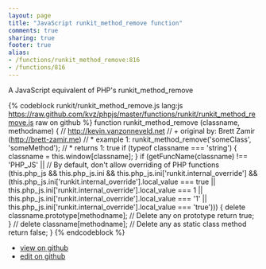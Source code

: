 ```yaml
---
layout: page
title: "JavaScript runkit_method_remove function"
comments: true
sharing: true
footer: true
alias:
- /functions/runkit_method_remove:816
- /functions/816
---
```

A JavaScript equivalent of PHP's runkit_method_remove

{% codeblock runkit/runkit_method_remove.js lang:js https://raw.github.com/kvz/phpjs/master/functions/runkit/runkit_method_remove.js raw on github %}
function runkit_method_remove (classname, methodname) {
    // http://kevin.vanzonneveld.net
    // +   original by: Brett Zamir (http://brett-zamir.me)
    // *     example 1: runkit_method_remove('someClass', 'someMethod');
    // *     returns 1: true
    if (typeof classname === 'string') {
        classname = this.window[classname];
    }
    if (getFuncName(classname) !== 'PHP_JS' || // By default, don't allow overriding of PHP functions
    (this.php_js && this.php_js.ini && this.php_js.ini['runkit.internal_override'] && (this.php_js.ini['runkit.internal_override'].local_value === true || this.php_js.ini['runkit.internal_override'].local_value === 1 || this.php_js.ini['runkit.internal_override'].local_value === '1' || this.php_js.ini['runkit.internal_override'].local_value === 'true'))) {
        delete classname.prototype[methodname]; // Delete any on prototype
        return true;
    }
    // delete classname[methodname]; // Delete any as static class method
    return false;
}
{% endcodeblock %}

 - [view on github](https://github.com/kvz/phpjs/blob/master/functions/runkit/runkit_method_remove.js)
 - [edit on github](https://github.com/kvz/phpjs/edit/master/functions/runkit/runkit_method_remove.js)
